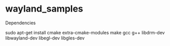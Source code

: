 # wayland_samples

Dependencies
 
sudo apt-get install cmake extra-cmake-modules make gcc g++ libdrm-dev libwayland-dev libegl-dev libgles-dev
